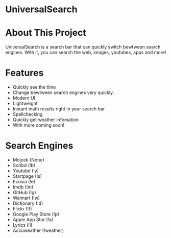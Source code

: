 # UniversalSearch

# About This Project
UniversalSearch is a search bar that can quickly switch bewtween search engines.
With it, you can search the web, images, youtubes, apps and more!

# Features
- Quickly see the time
- Change bewtween search engines very quickly.
- Modern UI
- Lightweight
- Instant math results right in your search bar
- Spellchecking
- Quickly get weather infomation
- With more coming soon!


# Search Engines
  - Mojeek (None)
  - Scribd (!b)
  - Youtube (!y)
  - Startpage (!s)
  - Ecosia (!e)
  - Imdb (!m)
  - GitHub (!g) 
  - Walmart (!w)
  - Dictionary (!d) 
  - Flickr (!f)
  - Google Play Store (!p)
  - Apple App Stor (!a)
  - Lyrics (!l)
  - Accuweather (!weather)
